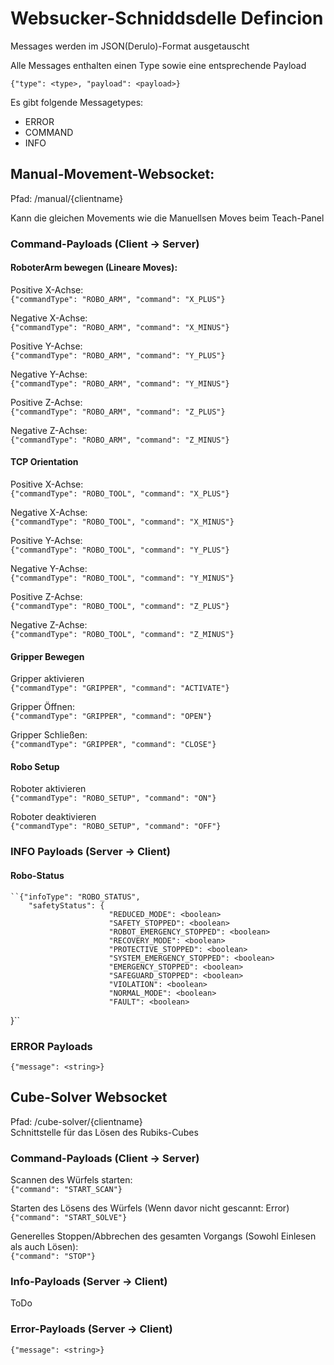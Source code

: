# Websucker-Schniddsdelle Defincion

Messages werden im JSON(Derulo)-Format ausgetauscht


Alle Messages enthalten einen Type sowie eine entsprechende Payload

``{"type": <type>, "payload": <payload>}``

Es gibt folgende Messagetypes:

- ERROR
- COMMAND
- INFO


## Manual-Movement-Websocket:
Pfad: /manual/{clientname}

Kann die gleichen Movements wie die Manuellsen Moves beim Teach-Panel

### Command-Payloads (Client -> Server)

#### RoboterArm bewegen (Lineare Moves):
Positive X-Achse:   
``{"commandType": "ROBO_ARM", "command": "X_PLUS"}``   
  
Negative X-Achse:     
``{"commandType": "ROBO_ARM", "command": "X_MINUS"}``  
  
Positive Y-Achse:      
``{"commandType": "ROBO_ARM", "command": "Y_PLUS"}`` 
  
Negative Y-Achse:  
``{"commandType": "ROBO_ARM", "command": "Y_MINUS"}``  
  
Positive Z-Achse:   
``{"commandType": "ROBO_ARM", "command": "Z_PLUS"} `` 
  
Negative Z-Achse:    
``{"commandType": "ROBO_ARM", "command": "Z_MINUS"}``

#### TCP Orientation  
Positive X-Achse:   
``{"commandType": "ROBO_TOOL", "command": "X_PLUS"}``  
  
Negative X-Achse:  
``{"commandType": "ROBO_TOOL", "command": "X_MINUS"} `` 
  
Positive Y-Achse:   
``{"commandType": "ROBO_TOOL", "command": "Y_PLUS"}``  
  
Negative Y-Achse:  
``{"commandType": "ROBO_TOOL", "command": "Y_MINUS"}``  
  
Positive Z-Achse:     
``{"commandType": "ROBO_TOOL", "command": "Z_PLUS"}``   
  
Negative Z-Achse:  
``{"commandType": "ROBO_TOOL", "command": "Z_MINUS"}``  


#### Gripper Bewegen  
Gripper aktivieren  
``{"commandType": "GRIPPER", "command": "ACTIVATE"}``
  
Gripper Öffnen:      
``{"commandType": "GRIPPER", "command": "OPEN"}``   
  
Gripper Schließen:      
``{"commandType": "GRIPPER", "command": "CLOSE"}``


#### Robo Setup
Roboter aktivieren  
``{"commandType": "ROBO_SETUP", "command": "ON"}``
  
Roboter deaktivieren  
``{"commandType": "ROBO_SETUP", "command": "OFF"}``


### INFO Payloads (Server -> Client)

#### Robo-Status

    ``{"infoType": "ROBO_STATUS", 
        "safetyStatus": {
                          "REDUCED_MODE": <boolean>
                          "SAFETY_STOPPED": <boolean>
                          "ROBOT_EMERGENCY_STOPPED": <boolean>
                          "RECOVERY_MODE": <boolean>
                          "PROTECTIVE_STOPPED": <boolean>
                          "SYSTEM_EMERGENCY_STOPPED": <boolean> 
                          "EMERGENCY_STOPPED": <boolean>
                          "SAFEGUARD_STOPPED": <boolean>
                          "VIOLATION": <boolean>
                          "NORMAL_MODE": <boolean>
                          "FAULT": <boolean> 
}``

### ERROR Payloads

``{"message": <string>}``



## Cube-Solver Websocket
Pfad: /cube-solver/{clientname}  
Schnittstelle für das Lösen des Rubiks-Cubes  

### Command-Payloads (Client -> Server)

Scannen des Würfels starten:  
``{"command": "START_SCAN"}``    

Starten des Lösens des Würfels (Wenn davor nicht gescannt: Error)  
``{"command": "START_SOLVE"}``  

Generelles Stoppen/Abbrechen des gesamten Vorgangs (Sowohl Einlesen als auch Lösen):  
``{"command": "STOP"}``


### Info-Payloads (Server -> Client)
ToDo  

### Error-Payloads (Server -> Client)
``{"message": <string>}``  





 




